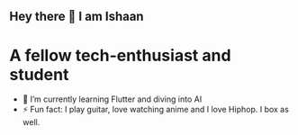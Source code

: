 ## Hey there 👋 I am Ishaan
# A fellow tech-enthusiast and student

- 🔭 I’m currently learning Flutter and diving into AI
- ⚡ Fun fact: I play guitar, love watching anime and I love Hiphop. I box as well.

<!--
**Ishaaann/Ishaaann** is a ✨ _special_ ✨ repository because its `README.md` (this file) appears on your GitHub profile.

Here are some ideas to get you started:

- 🔭 I’m currently working on ...
- 🌱 I’m currently learning ...
- 👯 I’m looking to collaborate on ...
- 🤔 I’m looking for help with ...
- 💬 Ask me about ...
- 📫 How to reach me: ...
- 😄 Pronouns: ...

-->
